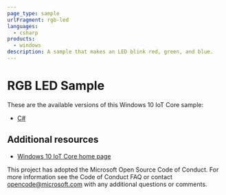 ```yaml
---
page_type: sample
urlFragment: rgb-led
languages:
  - csharp
products:
  - windows
description: A sample that makes an LED blink red, green, and blue.
---
```


# RGB LED Sample

These are the available versions of this Windows 10 IoT Core sample:

*	[C#](./CS/README.md)

## Additional resources
* [Windows 10 IoT Core home page](https://developer.microsoft.com/en-us/windows/iot/)

This project has adopted the Microsoft Open Source Code of Conduct. For more information see the Code of Conduct FAQ or contact <opencode@microsoft.com> with any additional questions or comments.

